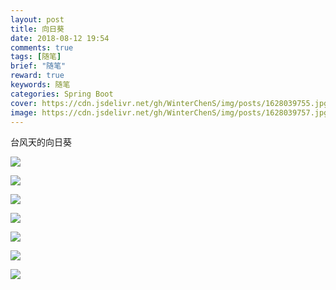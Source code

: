 ```yaml
---
layout: post
title: 向日葵
date: 2018-08-12 19:54
comments: true
tags: [随笔]
brief: "随笔"
reward: true
keywords: 随笔
categories: Spring Boot
cover: https://cdn.jsdelivr.net/gh/WinterChenS/img/posts/1628039755.jpg
image: https://cdn.jsdelivr.net/gh/WinterChenS/img/posts/1628039757.jpg
---
```


台风天的向日葵

![](https://cdn.jsdelivr.net/gh/WinterChenS/img/posts/1628039760.jpg)

![](https://cdn.jsdelivr.net/gh/WinterChenS/img/posts/1628039761.jpg)

![](https://cdn.jsdelivr.net/gh/WinterChenS/img/posts/1628039762.jpg)

![](https://cdn.jsdelivr.net/gh/WinterChenS/img/posts/1628039763.jpg)

![](https://cdn.jsdelivr.net/gh/WinterChenS/img/posts/1628039764.jpg)

![](https://cdn.jsdelivr.net/gh/WinterChenS/img/posts/1628039764.jpg)

![](https://cdn.jsdelivr.net/gh/WinterChenS/img/posts/1628039765.jpg)

